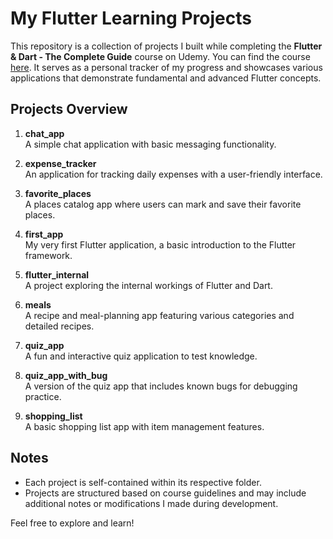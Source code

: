 # My Flutter Learning Projects

This repository is a collection of projects I built while completing the **Flutter & Dart - The Complete Guide** course on Udemy. You can find the course [here](https://www.udemy.com/share/1013o43@KdzOYEdKgwd87Q52WWNIVUgv0pU_3snIYAIADJDWAk5vQiJwJJA_M3q_2651fSr52Q==/). It serves as a personal tracker of my progress and showcases various applications that demonstrate fundamental and advanced Flutter concepts.

## Projects Overview

1. **chat_app**  
   A simple chat application with basic messaging functionality.

2. **expense_tracker**  
   An application for tracking daily expenses with a user-friendly interface.

3. **favorite_places**  
   A places catalog app where users can mark and save their favorite places.

4. **first_app**  
   My very first Flutter application, a basic introduction to the Flutter framework.

5. **flutter_internal**  
   A project exploring the internal workings of Flutter and Dart.

6. **meals**  
   A recipe and meal-planning app featuring various categories and detailed recipes.

7. **quiz_app**  
   A fun and interactive quiz application to test knowledge.

8. **quiz_app_with_bug**  
   A version of the quiz app that includes known bugs for debugging practice.

9. **shopping_list**  
   A basic shopping list app with item management features.

## Notes

- Each project is self-contained within its respective folder.
- Projects are structured based on course guidelines and may include additional notes or modifications I made during development.

Feel free to explore and learn!
